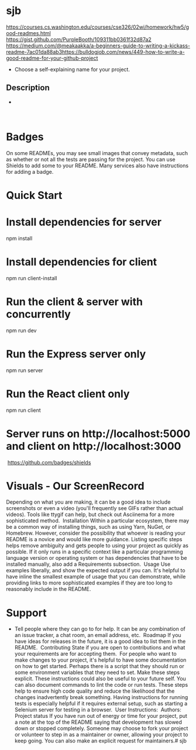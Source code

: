 # sjb
https://courses.cs.washington.edu/courses/cse326/02wi/homework/hw5/good-readmes.html
​
https://gist.github.com/PurpleBooth/109311bb0361f32d87a2
​
https://medium.com/@meakaakka/a-beginners-guide-to-writing-a-kickass-readme-7ac01da88ab3
​
https://bulldogjob.com/news/449-how-to-write-a-good-readme-for-your-github-project
​
​
​
* Choose a self-explaining name for your project.
## Description
* 
​
# Badges
On some READMEs, you may see small images that convey metadata, such as whether or not all the tests are passing for the project. You can use Shields to add some to your README. Many services also have instructions for adding a badge.

# Quick Start

# Install dependencies for server
npm install

# Install dependencies for client
npm run client-install

# Run the client & server with concurrently
npm run dev

# Run the Express server only
npm run server

# Run the React client only
npm run client

# Server runs on http://localhost:5000 and client on http://localhost:3000

​
https://github.com/badges/shields
​
# Visuals - Our ScreenRecord 
Depending on what you are making, it can be a good idea to include screenshots or even a video (you'll frequently see GIFs rather than actual videos). Tools like ttygif can help, but check out Asciinema for a more sophisticated method.
​
Installation
Within a particular ecosystem, there may be a common way of installing things, such as using Yarn, NuGet, or Homebrew. However, consider the possibility that whoever is reading your README is a novice and would like more guidance. Listing specific steps helps remove ambiguity and gets people to using your project as quickly as possible. If it only runs in a specific context like a particular programming language version or operating system or has dependencies that have to be installed manually, also add a Requirements subsection.
​
Usage
Use examples liberally, and show the expected output if you can. It's helpful to have inline the smallest example of usage that you can demonstrate, while providing links to more sophisticated examples if they are too long to reasonably include in the README.
​
# Support
* Tell people where they can go to for help. It can be any combination of an issue tracker, a chat room, an email address, etc.
​
Roadmap
If you have ideas for releases in the future, it is a good idea to list them in the README.
​
Contributing
State if you are open to contributions and what your requirements are for accepting them.
​
For people who want to make changes to your project, it's helpful to have some documentation on how to get started. Perhaps there is a script that they should run or some environment variables that they need to set. Make these steps explicit. These instructions could also be useful to your future self.
​
You can also document commands to lint the code or run tests. These steps help to ensure high code quality and reduce the likelihood that the changes inadvertently break something. Having instructions for running tests is especially helpful if it requires external setup, such as starting a Selenium server for testing in a browser.
​
User Instructions:
​
Authors: 
​
Project status
If you have run out of energy or time for your project, put a note at the top of the README saying that development has slowed down or stopped completely. Someone may choose to fork your project or volunteer to step in as a maintainer or owner, allowing your project to keep going. You can also make an explicit request for maintainers.# sjb